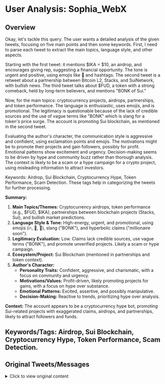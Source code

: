 # User Analysis: Sophia_WebX

## Overview

<think>
Okay, let's tackle this query. The user wants a detailed analysis of the given tweets, focusing on five main points and then some keywords. First, I need to parse each tweet to extract the main topics, language style, and other aspects.

Starting with the first tweet: it mentions $IKA = $10, an airdrop, and encourages giving rep, suggesting a financial opportunity. The tone is urgent and positive, using emojis like 💯 and hashtags. The second tweet is a retweet about a partnership between Bitcoin L2, Stacks, and SuiNetwork, with bullish news. The third tweet talks about $FUD, a token with a strong comeback, held by long-term believers, and mentions "BONK of Sui."

Now, for the main topics: cryptocurrency projects, airdrops, partnerships, and token performance. The language is enthusiastic, uses emojis, and is promotional. The legitimacy is questionable because of the lack of credible sources and the use of vague terms like "BONK" which is slang for a token's price surge. The account is promoting Sui blockchain, as mentioned in the second tweet.

Evaluating the author's character, the communication style is aggressive and confident, using exclamation points and emojis. The motivations might be to promote their projects and gain followers, possibly for profit. Emotional patterns show excitement and urgency. Decision-making seems to be driven by hype and community buzz rather than thorough analysis. The context is likely to be a scam or a hype campaign for a crypto project, using misleading information to attract investors.

Keywords: Airdrop, Sui Blockchain, Cryptocurrency Hype, Token Performance, Scam Detection. These tags help in categorizing the tweets for further processing.
</think>

**Summary:**  
1. **Main Topics/Themes:** Cryptocurrency airdrops, token performance (e.g., $FUD, $IKA), partnerships between blockchain projects (Stacks, Sui), and bullish market predictions.  
2. **Language Style & Tone:** High-energy, urgent, and promotional, using emojis (🔥, 💪, 💯), slang ("BONK"), and hyperbolic claims ("millionaire soon").  
3. **Legitimacy Evaluation:** Low. Claims lack credible sources, use vague terms ("BONK"), and promote unverified projects. Likely a scam or hype campaign.  
4. **Ecosystem/Project:** Sui Blockchain (mentioned in partnerships and token context).  
5. **Author's Character:**  
   - **Personality Traits:** Confident, aggressive, and charismatic, with a focus on community and urgency.  
   - **Motivations/Values:** Profit-driven, likely promoting projects for gains, with a focus on hype over substance.  
   - **Emotional Patterns:** Excited, assertive, and possibly manipulative.  
   - **Decision-Making:** Reactive to trends, prioritizing hype over analysis.  

**Context:** The account appears to be a cryptocurrency hype bot, promoting Sui-related projects with exaggerated claims, airdrops, and partnerships, likely to attract followers and funds.  

**Keywords/Tags:** Airdrop, Sui Blockchain, Cryptocurrency Hype, Token Performance, Scam Detection.
---
## Original Tweets/Messages

<details>
<summary>Click to view original content</summary>

| Type | Content |
|------|---------|
| messages | 1 $IKA = $10 

Airdrop will be Huge and don't forget to @GiveRep  you will be a millionaire soon 💯 https://t.co/cw05FbjZ5k |
| messages | RT @Sophia_WebX: BREAKING ⚡

BITCOIN L2 @STACKS PARTNERS WITH @SuiNetwork 

$Sui X $Stx a very Bullish news 🔥💹🚀 https://t.co/njDWLEYBUi |
| messages | Let me remind you about $Fud 

We are going to make a strong comeback 💪🏻

$FUD was the very first token airdropped on the Sui blockchain(1.5 years since airdrop)

Jeets are totally Out 🚫

Held mostly by long-term believers 🫶🏻
The BONK of Sui ✅

Among the first to receive https://t.co/Q88864K31E |

</details>
